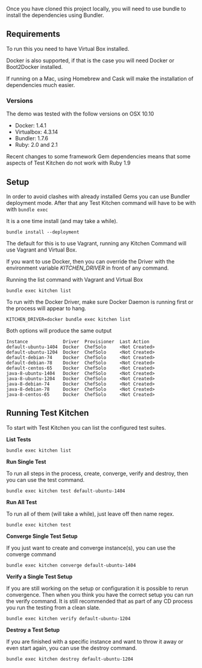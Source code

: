 Once you have cloned this project locally, you will need to use bundle to install the dependencies using Bundler.

## Requirements

To run this you need to have Virtual Box installed. 

Docker is also supported, if that is the case you will need Docker or Boot2Docker installed.

If running on a Mac, using Homebrew and Cask will make the installation of dependencies much easier.

### Versions

The demo was tested with the follow versions on OSX 10.10

- Docker: 1.4.1
- Virtualbox: 4.3.14
- Bundler: 1.7.6
- Ruby: 2.0 and 2.1

Recent changes to some framework Gem dependencies means that some aspects of Test Kitchen do not work with Ruby 1.9


## Setup

In order to avoid clashes with already installed Gems you can use Bundler deployment mode. After that any Test Kitchen command will have to be with with `bundle exec` 

It is a one time install (and may take a while).

```
bundle install --deployment
```

The default for this is to use Vagrant, running any Kitchen Command will use Vagrant and Virtual Box. 

If you want to use Docker, then you can override the Driver with the environment variable *KITCHEN_DRIVER* in front of any command.

Running the list command with Vagrant and Virtual Box

``` Shell
bundle exec kitchen list
```

To run with the Docker Driver, make sure Docker Daemon is running first or the process will appear to hang.

``` Shell
KITCHEN_DRIVER=docker bundle exec kitchen list
```

Both options will produce the same output

``` Shell
Instance             Driver  Provisioner  Last Action
default-ubuntu-1404  Docker  ChefSolo     <Not Created>
default-ubuntu-1204  Docker  ChefSolo     <Not Created>
default-debian-74    Docker  ChefSolo     <Not Created>
default-debian-78    Docker  ChefSolo     <Not Created>
default-centos-65    Docker  ChefSolo     <Not Created>
java-8-ubuntu-1404   Docker  ChefSolo     <Not Created>
java-8-ubuntu-1204   Docker  ChefSolo     <Not Created>
java-8-debian-74     Docker  ChefSolo     <Not Created>
java-8-debian-78     Docker  ChefSolo     <Not Created>
java-8-centos-65     Docker  ChefSolo     <Not Created>
```

## Running Test Kitchen

To start with Test Kitchen you can list the configured test suites.


**List Tests**
```
bundle exec kitchen list
```

**Run Single Test**

To run all steps in the process, create, converge, verify and destroy, then you can use the test command.

```
bundle exec kitchen test default-ubuntu-1404
```

**Run All Test**

To run all of them (will take a while), just leave off then name regex.

```
bundle exec kitchen test 
```


**Converge Single Test Setup**

If you just want to create and converge instance(s), you can use the converge command

```
bundle exec kitchen converge default-ubuntu-1404
```

**Verify a Single Test Setup**

If you are still working on the setup or configuration it is possible to rerun convergence. Then when you think you have the correct setup you can run the verify command. It is still recommended that as part of any CD process you run the testing from a clean slate. 


```
bundle exec kitchen verify default-ubuntu-1204
```

**Destroy a Test Setup**

If you are finished with a specific instance and want to throw it away or even start again, you can use the destroy command.

```
bundle exec kitchen destroy default-ubuntu-1204
```
